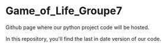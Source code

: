 # Game_of_Life_Groupe7
Github page where our python project code will be hosted.

In this repository, you'll find the last in date version of our code.

